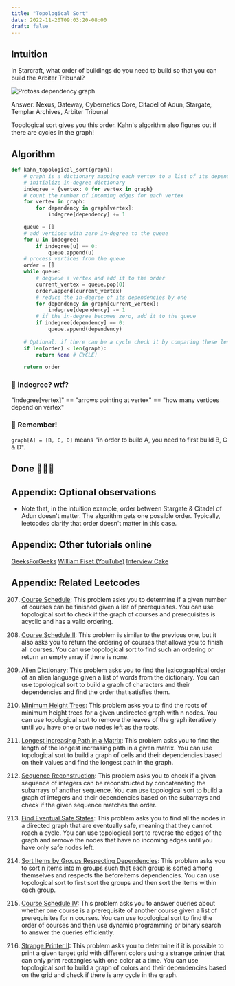 ```yaml
---
title: "Topological Sort"
date: 2022-11-20T09:03:20-08:00
draft: false
---
```

## Intuition

In Starcraft, what order of buildings do you need to build so that you can build the Arbiter Tribunal?

![Protoss dependency graph](/topology_sort/protoss_dependency_graph.png)


Answer: Nexus, Gateway, Cybernetics Core, Citadel of Adun, Stargate, Templar Archives, Arbiter Tribunal

Topological sort gives you this order. Kahn's algorithm also figures out if there are cycles in the graph!

## Algorithm

```python
def kahn_topological_sort(graph):
    # graph is a dictionary mapping each vertex to a list of its dependencies
    # initialize in-degree dictionary
    indegree = {vertex: 0 for vertex in graph}
    # count the number of incoming edges for each vertex
    for vertex in graph:
        for dependency in graph[vertex]:
            indegree[dependency] += 1

    queue = []
    # add vertices with zero in-degree to the queue
    for u in indegree:
        if indegree[u] == 0:
            queue.append(u)
    # process vertices from the queue
    order = []
    while queue:
        # dequeue a vertex and add it to the order
        current_vertex = queue.pop(0)
        order.append(current_vertex)
        # reduce the in-degree of its dependencies by one
        for dependency in graph[current_vertex]:
            indegree[dependency] -= 1
        # if the in-degree becomes zero, add it to the queue
        if indegree[dependency] == 0:
            queue.append(dependency)
  
    # Optional: if there can be a cycle check it by comparing these lengths:
    if len(order) < len(graph):
        return None # CYCLE!

    return order
```

### 🤔 indegree? wtf? 

"indegree[vertex]" == "arrows pointing at vertex" == "how many vertices depend on vertex"

### 🧠 Remember!

`graph[A] = [B, C, D]` means "in order to build A, you need to first build B, C & D".


## Done 🎉🎉🎉

## Appendix: Optional observations

- Note that, in the intuition example, order between Stargate & Citadel of Adun doesn't matter.
The algorithm gets one possible order. Typically, leetcodes clarify that order doesn't matter in this case.


## Appendix: Other tutorials online

[GeeksForGeeks](https://www.geeksforgeeks.org/topological-sorting/)
[William Fiset (YouTube)](https://www.youtube.com/watch?v=eL-KzMXSXXI)
[Interview Cake](https://www.interviewcake.com/concept/java/topological-sort)

## Appendix: Related Leetcodes

207. [Course Schedule](https://leetcode.com/problems/course-schedule/): This problem asks you to determine if a given number of courses can be finished given a list of prerequisites. You can use topological sort to check if the graph of courses and prerequisites is acyclic and has a valid ordering.

210. [Course Schedule II](https://leetcode.com/problems/course-schedule-ii/): This problem is similar to the previous one, but it also asks you to return the ordering of courses that allows you to finish all courses. You can use topological sort to find such an ordering or return an empty array if there is none.

269. [Alien Dictionary](https://leetcode.com/problems/alien-dictionary/): This problem asks you to find the lexicographical order of an alien language given a list of words from the dictionary. You can use topological sort to build a graph of characters and their dependencies and find the order that satisfies them.

310. [Minimum Height Trees](https://leetcode.com/problems/minimum-height-trees/): This problem asks you to find the roots of minimum height trees for a given undirected graph with n nodes. You can use topological sort to remove the leaves of the graph iteratively until you have one or two nodes left as the roots.

329. [Longest Increasing Path in a Matrix](https://leetcode.com/problems/longest-increasing-path-in-a-matrix/): This problem asks you to find the length of the longest increasing path in a given matrix. You can use topological sort to build a graph of cells and their dependencies based on their values and find the longest path in the graph.

444. [Sequence Reconstruction](https://leetcode.com/problems/sequence-reconstruction/): This problem asks you to check if a given sequence of integers can be reconstructed by concatenating the subarrays of another sequence. You can use topological sort to build a graph of integers and their dependencies based on the subarrays and check if the given sequence matches the order.

802. [Find Eventual Safe States](https://leetcode.com/problems/k-th-smallest-prime-fraction/): This problem asks you to find all the nodes in a directed graph that are eventually safe, meaning that they cannot reach a cycle. You can use topological sort to reverse the edges of the graph and remove the nodes that have no incoming edges until you have only safe nodes left.

1203. [Sort Items by Groups Respecting Dependencies](): This problem asks you to sort n items into m groups such that each group is sorted among themselves and respects the beforeItems dependencies. You can use topological sort to first sort the groups and then sort the items within each group.

1462. [Course Schedule IV](): This problem asks you to answer queries about whether one course is a prerequisite of another course given a list of prerequisites for n courses. You can use topological sort to find the order of courses and then use dynamic programming or binary search to answer the queries efficiently.

1591. [Strange Printer II](): This problem asks you to determine if it is possible to print a given target grid with different colors using a strange printer that can only print rectangles with one color at a time. You can use topological sort to build a graph of colors and their dependencies based on the grid and check if there is any cycle in the graph.
